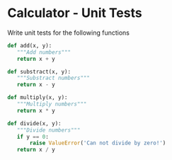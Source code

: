 # Calculator - Unit Tests

Write unit tests for the following functions

```python
def add(x, y):
   """Add numbers"""
   return x + y

def substract(x, y):
   """Substract numbers"""
   return x - y

def multiply(x, y):
   """Multiply numbers"""
   return x * y

def divide(x, y):
   """Divide numbers"""
   if y == 0:
       raise ValueError('Can not divide by zero!')
   return x / y
```
